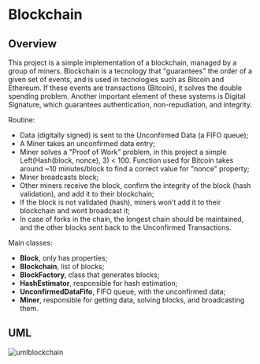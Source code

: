# Blockchain

## Overview
This project is a simple implementation of a blockchain, managed by a group of miners. Blockchain is a tecnology that "guarantees" the order of a given set of events, and is used in tecnologies such as Bitcoin and Ethereum. If these events are transactions (Bitcoin), it solves the double spending problem. Another important element of these systems is Digital Signature, which guarantees authentication, non-repudiation, and integrity.

Routine:
* Data (digitally signed) is sent to the Unconfirmed Data (a FIFO queue);
* A Miner takes an unconfirmed data entry;
* Miner solves a "Proof of Work" problem, in this project a simple Left(Hash(block, nonce), 3) < 100. Function used for Bitcoin takes around ~10 minutes/block to find a correct value for "nonce" property;
* Miner broadcasts block;
* Other miners receive the block, confirm the integrity of the block (hash validation), and add it to their blockchain;
* If the block is not validated (hash), miners won’t add it to their blockchain and wont broadcast it;
* In case of forks in the chain, the longest chain should be maintained, and the other blocks sent back to the Unconfirmed Transactions.

Main classes:
* __Block__, only has properties;
* __Blockchain__, list of blocks;
* __BlockFactory__, class that generates blocks;
* __HashEstimator__, responsible for hash estimation;
* __UnconfirmedDataFifo__, FIFO queue, with the unconfirmed data;
* __Miner__, responsible for getting data, solving blocks, and broadcasting them. 

## UML
![umlblockchain](https://user-images.githubusercontent.com/28269891/28410554-efd2c1b8-6d35-11e7-9da1-1839b397ee2f.png)

